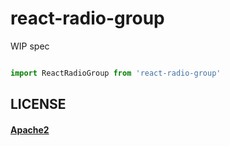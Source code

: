 # react-radio-group

WIP spec

```jsx

import ReactRadioGroup from 'react-radio-group'
```


## LICENSE

#### [Apache2](./LICENSE)
